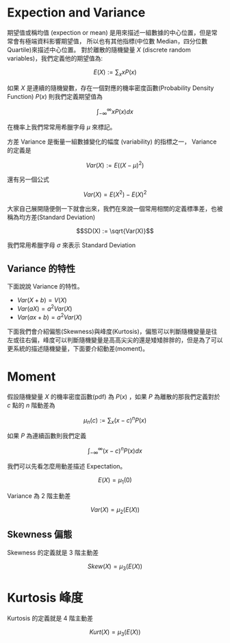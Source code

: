 <script src="https://cdn.mathjax.org/mathjax/latest/MathJax.js?config=TeX-AMS-MML_HTMLorMML" type="text/javascript"></script>
<script type="text/x-mathjax-config">
MathJax.Hub.Config({
    tex2jax: {
    inlineMath: [ ["$","$"], ["\(","\)"] ],
    processEscapes: true
    }
});
</script>



# Expection and Variance

期望值或稱均值 (expection or mean) 是用來描述一組數據的中心位置，但是常常會有極端資料影響期望值，
所以也有其他指標(中位數 Median，四分位數 Quartile)來描述中心位置。
對於離散的隨機變量 $X$ (discrete random variables)，我們定義他的期望值為:

$$E(X) := \sum_x x P(x)$$

如果 $X$ 是連續的隨機變數，存在一個對應的機率密度函數(Probability Density Function) $P(x)$ 則我們定義期望值為

$$\int_{-\infty}^{\infty} x P(x) dx$$

在機率上我們常常用希臘字母 $\mu$ 來標記。




方差 Variance 是衡量一組數據變化的幅度 (variability) 的指標之一，
Variance 的定義是

$$Var(X) := E \Big( (X - \mu)^2 \Big)$$

還有另一個公式

$$Var(X) = E(X^2) - E(X)^2$$

大家自己展開隨便倒一下就會出來，我們在來說一個常用相關的定義標準差，也被稱為均方差(Standard Deviation)

$$SD(X) := \sqrt{Var(X)}$$

我們常用希臘字母 $\sigma$ 來表示 Standard Deviation


## Variance 的特性
下面說說 Variance 的特性。
- $Var(X + b) = V(X)$
- $Var(aX) = a^2 Var(X)$
- $Var(ax + b) = a^2 Var(X)$






下面我們會介紹偏態(Skewness)與峰度(Kurtosis)，偏態可以判斷隨機變量是往左或往右偏，峰度可以判斷隨機變量是高高尖尖的還是矮矮胖胖的，但是為了可以更系統的描述隨機變量，下面要介紹動差(moment)。

# Moment
假設隨機變量 $X$ 的機率密度函數(pdf) 為 $P(x)$ ，如果 $P$ 為離散的那我們定義對於 $c$ 點的 $n$ 階動差為

$$\mu_n(c) := \sum_{x} (x-c)^n P(x)$$

如果 $P$ 為連續函數則我們定義

$$\int_{-\infty}^{\infty} (x-c)^n P(x) dx$$

我們可以先看怎麼用動差描述 Expectation。

$$E(X) = \mu_1(0)$$

Variance 為 $2$ 階主動差

$$Var(X) = \mu_2(E(X))$$

## Skewness 偏態

Skewness 的定義就是 $3$ 階主動差

$$Skew(X) = \mu_3(E(X))$$


# Kurtosis 峰度

Kurtosis 的定義就是 $4$ 階主動差

$$Kurt(X) = \mu_3(E(X))$$

